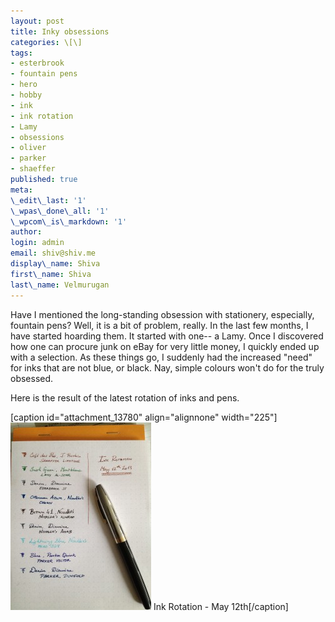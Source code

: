 ```yaml
---
layout: post
title: Inky obsessions
categories: \[\]
tags:
- esterbrook
- fountain pens
- hero
- hobby
- ink
- ink rotation
- Lamy
- obsessions
- oliver
- parker
- shaeffer
published: true
meta:
\_edit\_last: '1'
\_wpas\_done\_all: '1'
\_wpcom\_is\_markdown: '1'
author:
login: admin
email: shiv@shiv.me
display\_name: Shiva
first\_name: Shiva
last\_name: Velmurugan
---
```


Have I mentioned the long-standing obsession with stationery, especially, fountain pens? Well, it is a bit of problem, really. In the last few months, I have started hoarding them. It started with one-- a Lamy. Once I discovered how one can procure junk on eBay for very little money, I quickly ended up with a selection. As these things go, I suddenly had the increased "need" for inks that are not blue, or black. Nay, simple colours won't do for the truly obsessed.

Here is the result of the latest rotation of inks and pens.

\[caption id="attachment\_13780" align="alignnone" width="225"\][![Ink Rotation - May 12th](/images/Photo-2013-05-12-5-40-53-PM-e1368499228747-225x300.jpg)][0] Ink Rotation - May 12th\[/caption\]


[0]: http://blog.shiv.me/wp-content/uploads/2013/05/Photo-2013-05-12-5-40-53-PM-e1368499228747.jpg